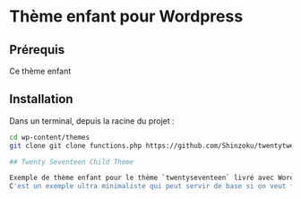 # Thème enfant pour Wordpress

## Prérequis

Ce thème enfant 
## Installation

Dans un terminal, depuis la racine du projet :
```bash
cd wp-content/themes
git clone git clone functions.php https://github.com/Shinzoku/twentytwenty-child-theme

## Twenty Seventeen Child Theme

Exemple de thème enfant pour le thème `twentyseventeen` livré avec Wordpress.
C'est un exemple ultra minimaliste qui peut servir de base si on veut faire de simples modifications de CSS du thème parent.

